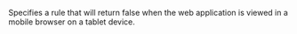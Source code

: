 Specifies a rule that will return false when the web application is viewed in a mobile browser on a tablet device.